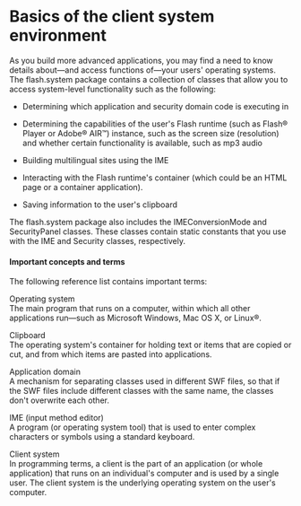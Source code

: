 # Basics of the client system environment

As you build more advanced applications, you may find a need to know details
about—and access functions of—your users' operating systems. The flash.system
package contains a collection of classes that allow you to access system-level
functionality such as the following:

- Determining which application and security domain code is executing in

- Determining the capabilities of the user's Flash runtime (such as Flash®
  Player or Adobe® AIR™) instance, such as the screen size (resolution) and
  whether certain functionality is available, such as mp3 audio

- Building multilingual sites using the IME

- Interacting with the Flash runtime's container (which could be an HTML page or
  a container application).

- Saving information to the user's clipboard

The flash.system package also includes the IMEConversionMode and SecurityPanel
classes. These classes contain static constants that you use with the IME and
Security classes, respectively.

#### Important concepts and terms

The following reference list contains important terms:

Operating system  
The main program that runs on a computer, within which all other applications
run—such as Microsoft Windows, Mac OS X, or Linux®.

Clipboard  
The operating system's container for holding text or items that are copied or
cut, and from which items are pasted into applications.

Application domain  
A mechanism for separating classes used in different SWF files, so that if the
SWF files include different classes with the same name, the classes don't
overwrite each other.

IME (input method editor)  
A program (or operating system tool) that is used to enter complex characters or
symbols using a standard keyboard.

Client system  
In programming terms, a client is the part of an application (or whole
application) that runs on an individual's computer and is used by a single user.
The client system is the underlying operating system on the user's computer.
